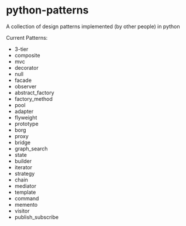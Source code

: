 python-patterns
===============

A collection of design patterns implemented (by other people) in python

Current Patterns:

* 3-tier		
* composite		
* mvc
* decorator		
* null
* facade		
* observer
* abstract_factory	
* factory_method	
* pool
* adapter		
* flyweight		
* prototype
* borg					
* proxy
* bridge		
* graph_search		
* state
* builder		
* iterator		
* strategy
* chain		
* mediator		
* template
* command		
* memento		
* visitor
* publish_subscribe